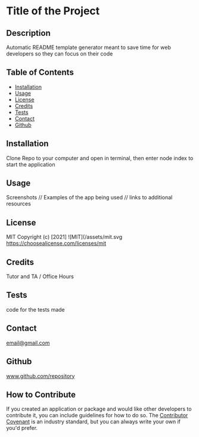 
  # Title of the Project

  ## Description
  Automatic README template generator meant to save time for web developers so they can focus on their code

  ## Table of Contents
  - [Installation](#installation)
  - [Usage](#usage)
  - [License](#license)
  - [Credits](#credits)
  - [Tests](#tests)
  - [Contact](#contact)
  - [Github](#github)

  ## Installation
  Clone Repo to your computer and open in terminal, then enter node index to start the application 

  ## Usage
  Screenshots // Examples of the app being used // links to additional resources

  ## License
  MIT
  Copyright (c) [2021]
  ![MIT](/assets/mit.svg
  https://choosealicense.com/licenses/mit

  ## Credits
  Tutor and TA / Office Hours 

  ## Tests
  code for the tests made

  ## Contact
  email@gmail.com 

  ## Github
  www.github.com/repository 

  ## How to Contribute
If you created an application or package and would like other developers to contribute it, you can include guidelines for how to do so. The [Contributor Covenant](https://www.contributor-covenant.org/) is an industry standard, but you can always write your own if you'd prefer.

